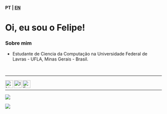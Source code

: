<b style="text-align:right"> PT | <a href="https://github.com/felipecarvalhogodoi98/felipecarvalhogodoi98/blob/main/README_en-us.md">EN</a> </b>

# Oi, eu sou o Felipe!

### Sobre mim
- Estudante de Ciencia da Computação na Universidade Federal de Lavras - UFLA, Minas Gerais - Brasil.

<br>


---

<a target="_blank" href="https://www.linkedin.com/in/felipe-carvalho-godoi-164a05189">
  <img align="left" alt="LinkedIN" width="25px" src="https://logospng.org/download/linkedin/logo-linkedin-icon-2048.png" /> 
</a>

<a target="_blank" href="https://www.instagram.com/felipecgodoi/?hl=pt-br">
  <img align="left" alt="Instagram" width="25px" src="https://upload.wikimedia.org/wikipedia/commons/thumb/e/e7/Instagram_logo_2016.svg/1200px-Instagram_logo_2016.svg.png" />
</a>

<a target="_blank" href="mailto:felipecarvalhogodoi98@gmail.com">
  <img align="left" alt="E-mail" width="25px" src="https://logodownload.org/wp-content/uploads/2018/03/gmail-logo-16.png" />
</a>

<br>


---

![](https://github-readme-stats.vercel.app/api?username=felipecarvalhogodoi98&show_icons=true&theme=dracula)

![](https://github-readme-stats.vercel.app/api/top-langs/?username=felipecarvalhogodoi98&layout=compact&theme=dracula)
